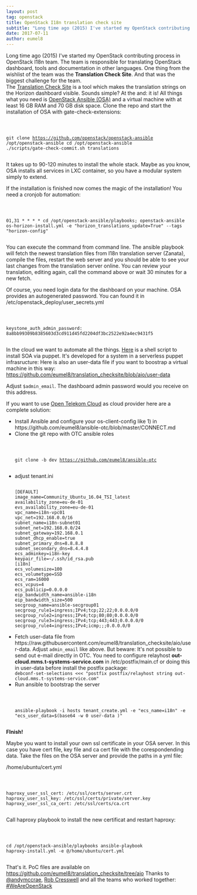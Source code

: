 ```yaml
---
layout: post
tag: openstack
title: OpenStack I18n translation check site
subtitle: "Long time ago (2015) I've started my OpenStack contributing process in OpenStack I18n team. The team is responsible for translating OpenStack dashboard, tools and documentation in other languages. One thing from the wishlist of the team was the&hellip;"
date: 2017-07-11
author: eumel8
---
```


Long time ago (2015) I've started my OpenStack contributing process in OpenStack I18n team. The team is responsible for translating OpenStack dashboard, tools and documentation in other languages. One thing from the wishlist of the team was the <strong>Translation Check Site</strong>. And that was the biggest challenge for the team.
<br/>
The <a href="http://git.openstack.org/cgit/openstack-infra/infra-specs/tree/specs/translation_check_site.rst">Translation Check Site</a> is a tool which makes the translation strings on the Horizon dashboard visible. Sounds simple? At the and: it is! All things what you need is <a href="http://git.openstack.org/cgit/openstack/openstack-ansible">OpenStack Ansible (OSA)</a> and a virtual machine with at least 16 GB RAM and 70 GB disk space. Clone the repo and start the installation of OSA with gate-check-extensions:


<!-- codeblock lang=shell line=1 --><pre class="codeblock"><code>
git clone https://github.com/openstack/openstack-ansible /opt/openstack-ansible
cd /opt/openstack-ansible
./scripts/gate-check-commit.sh translations
</code></pre><!-- /codeblock -->

It takes up to 90-120 minutes to install the whole stack. Maybe as you know, OSA installs all services in LXC container, so you have a modular system simply to extend.

If the installation is finished now comes the magic of the installation! You need a cronjob for automation:

<!-- codeblock lang=shell line=1 --><pre class="codeblock"><code>
01,31 * * * * cd /opt/openstack-ansible/playbooks; openstack-ansible os-horizon-install.yml -e "horizon_translations_update=True" --tags "horizon-config"
</code></pre><!-- /codeblock -->

You can execute the command from command line. The ansible playbook will fetch the newest translation files from I18n translation server (Zanata), compile the files, restart the web server and you should be able to see your last changes from the translation server online. You can review your translation, editing again, call the command above or wait 30 minutes for a new fetch.

Of course, you need login data for the dashboard on your machine. OSA provides an autogenerated password. You can found it in /etc/openstack_deploy/user_secrets.yml

<!-- codeblock lang=shell line=1 --><pre class="codeblock"><code>
keystone_auth_admin_password: 8a8bb99309b8385603d3cd911d45fd2204df3bc2522e92a4ec9431f5
</code></pre><!-- /codeblock -->

In the cloud we want to automate all the things. <a href="https://raw.githubusercontent.com/eumel8/translation_checksite/aio/install.sh">Here</a> is a shell script to install SOA via puppet. It's developed for a system in a serverless puppet infrasructure:
Here is also an user-data file if you want to boostrap a virtual machine in this way: https://github.com/eumel8/translation_checksite/blob/aio/user-data

Adjust <code class="codespan">$admin_email</code>. The dashboard admin password would you receive on this address. 

If you want to use <a href="http://open-telekom-cloud.com/">Open Telekom Cloud</a> as cloud provider here are a complete solution:

<ul>
 <li>Install Ansible and configure your os-client-config like 1) in https://github.com/eumel8/ansible-otc/blob/master/CONNECT.md</li>
 <li>Clone the git repo with OTC ansible roles

<!-- codeblock lang=shell line=1 --><pre class="codeblock"><code>
git clone -b dev https://github.com/eumel8/ansible-otc
</code></pre><!-- /codeblock -->
</li>
 <li>adjust tenant.ini
<!-- codeblock lang=shell line=1 --><pre class="codeblock"><code>
[DEFAULT]
image_name=Community_Ubuntu_16.04_TSI_latest
availability_zone=eu-de-01
evs_availability_zone=eu-de-01
vpc_name=i18n-vpc01
vpc_net=192.168.0.0/16
subnet_name=i18n-subnet01
subnet_net=192.168.0.0/24
subnet_gateway=192.168.0.1
subnet_dhcp_enable=true
subnet_primary_dns=8.8.8.8
subnet_secondary_dns=8.4.4.8
ecs_adminkey=i18n-key
keypair_file=~/.ssh/id_rsa.pub
[i18n]
ecs_volumesize=100
ecs_volumetype=SSD
ecs_ram=16000
ecs_vcpus=4
ecs_publicip=0.0.0.0
eip_bandwidth_name=ansible-i18n
eip_bandwidth_size=500
secgroup_name=ansible-secgroup01
secgroup_rule1=ingress;IPv4;tcp;22;22;0.0.0.0/0
secgroup_rule2=ingress;IPv4;tcp;80;80;0.0.0.0/0
secgroup_rule3=ingress;IPv4;tcp;443;443;0.0.0.0/0
secgroup_rule4=ingress;IPv4;icmp;;;0.0.0.0/0
</code></pre><!-- /codeblock -->
</li>
 <li>Fetch user-data file from https://raw.githubusercontent.com/eumel8/translation_checksite/aio/user-data. Adjust <code class="codespan">admin_email</code> like above. But beware: It's not possible to send out e-mail directly in OTC. You need to configure relayhost <strong>out-cloud.mms.t-systems-service.com</strong> in /etc/postfix/main.cf or doing this in user-data before install the postfix package:
<code class="codespan">
debconf-set-selections &lt;&lt;&lt; "postfix postfix/relayhost string out-cloud.mms.t-systems-service.com"</code>
</li>
<li>Run ansible to bootstrap the server

<!-- codeblock lang=shell line=1 --><pre class="codeblock"><code>
ansible-playbook -i hosts tenant_create.yml -e "ecs_name=i18n" -e "ecs_user_data=$(base64 -w 0 user-data )"
</code></pre><!-- /codeblock -->
</li>
</ul>
<strong>
FInish!</strong>

Maybe you want to install your own ssl certificate in your OSA server. In this case you have cert file, key file and ca cert file with the corespondending data. Take the files on the OSA server and provide the paths in a yml file:

/home/ubuntu/cert.yml
<!-- codeblock lang=shell line=1 --><pre class="codeblock"><code>
haproxy_user_ssl_cert: /etc/ssl/certs/server.crt
haproxy_user_ssl_key: /etc/ssl/certs/private/server.key
haproxy_user_ssl_ca_cert: /etc/ssl/certs/ca.crt
</code></pre><!-- /codeblock -->

Call haproxy playbook to install the new certificat and restart haproxy:

<!-- codeblock lang=shell line=1 --><pre class="codeblock"><code>
cd /opt/openstack-ansible/playbooks
ansible-playbook haproxy-install.yml -e @/home/ubuntu/cert.yml
</code></pre><!-- /codeblock -->

That's it. PoC files are available on https://github.com/eumel8/translation_checksite/tree/aio 
Thanks to <a href="https://twitter.com/andymccrae">@andymccrae</a>, <a href="https://twitter.com/robcresswell">Rob Cresswell</a> and all the teams who worked together: <a href="https://twitter.com/search?q=%23WeAreOpenstack">#WeAreOpenStack</a>
